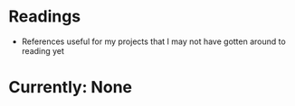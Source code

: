 # Readings
- References useful for my projects that I may not have gotten around to reading yet

# Currently: None
